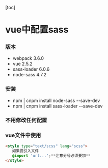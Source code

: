 [toc]

# vue中配置sass
### 版本
- webpack 3.6.0
- vue 2.5.2
- sass-loader 6.0.6
- node-sass 4.7.2

### 安装
- npm | cnpm install node-sass --save-dev
- npm | cnpm install sass-loader --save-dev

### 不用修改任何配置

### vue文件中使用

```html
<style type="text/scss" lang="scss">
   如果要引入文件
   @import 'url...';**注意分号必须要加**
</style>
```